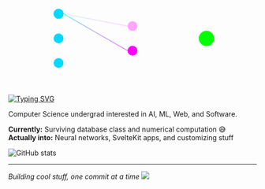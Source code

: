 <div align="center">
  
<svg width="400" height="200" xmlns="http://www.w3.org/2000/svg">
  <defs>
    <linearGradient id="gradient" x1="0%" y1="0%" x2="100%" y2="100%">
      <stop offset="0%" style="stop-color:#00D9FF;stop-opacity:1" />
      <stop offset="100%" style="stop-color:#FF00FF;stop-opacity:1" />
    </linearGradient>
  </defs>
  
  <!-- Input Layer -->
  <circle cx="50" cy="50" r="10" fill="#00D9FF">
    <animate attributeName="r" values="10;15;10" dur="2s" repeatCount="indefinite" />
  </circle>
  <circle cx="50" cy="100" r="10" fill="#00D9FF">
    <animate attributeName="r" values="10;15;10" dur="2s" begin="0.5s" repeatCount="indefinite" />
  </circle>
  <circle cx="50" cy="150" r="10" fill="#00D9FF">
    <animate attributeName="r" values="10;15;10" dur="2s" begin="1s" repeatCount="indefinite" />
  </circle>
  
  <!-- Hidden Layer -->
  <circle cx="200" cy="75" r="10" fill="#FF00FF">
    <animate attributeName="opacity" values="0.3;1;0.3" dur="1.5s" repeatCount="indefinite" />
  </circle>
  <circle cx="200" cy="125" r="10" fill="#FF00FF">
    <animate attributeName="opacity" values="0.3;1;0.3" dur="1.5s" begin="0.5s" repeatCount="indefinite" />
  </circle>
  
  <!-- Output Layer -->
  <circle cx="350" cy="100" r="15" fill="#00FF00">
    <animate attributeName="r" values="15;20;15" dur="1s" repeatCount="indefinite" />
  </circle>
  
  <!-- Connections -->
  <line x1="60" y1="50" x2="190" y2="75" stroke="url(#gradient)" stroke-width="2" opacity="0.5">
    <animate attributeName="opacity" values="0.1;1;0.1" dur="2s" repeatCount="indefinite" />
  </line>
  <line x1="60" y1="50" x2="190" y2="125" stroke="url(#gradient)" stroke-width="2" opacity="0.5">
    <animate attributeName="opacity" values="0.1;1;0.1" dur="2s" begin="0.2s" repeatCount="indefinite" />
  </line>
  <!-- Add more lines for full network -->
</svg>

</div>

[![Typing SVG](https://readme-typing-svg.herokuapp.com?font=Fira+Code&size=25&duration=2000&pause=1000&color=00D9FF&vCenter=true&width=435&lines=zollicoff;AI+%2B+ML+%2B+Web+%2B+Software)](https://git.io/typing-svg)

Computer Science undergrad interested in AI, ML, Web, and Software.

**Currently:** Surviving database class and numerical computation 😅  
**Actually into:** Neural networks, SvelteKit apps, and customizing stuff

![GitHub stats](https://github-readme-stats.vercel.app/api?username=zollicoff&show_icons=true&theme=dark&hide_title=true&hide_rank=true&compact=true)

---
*Building cool stuff, one commit at a time* ![](https://komarev.com/ghpvc/?username=zollicoff&color=00D9FF&style=flat-square)

